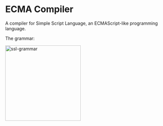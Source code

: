 # ECMA Compiler

A compiler for Simple Script Language, an ECMAScript-like programming language.

The grammar:

<img width="239" alt="ssl-grammar" src="https://user-images.githubusercontent.com/37887695/137777678-f349ec78-1228-483a-9c62-18fe5cdfa070.png">
